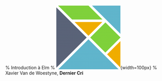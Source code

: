 % Introduction à Elm
% ![](images/logo.png){width=100px}
% Xavier Van de Woestyne, **Dernier Cri**


